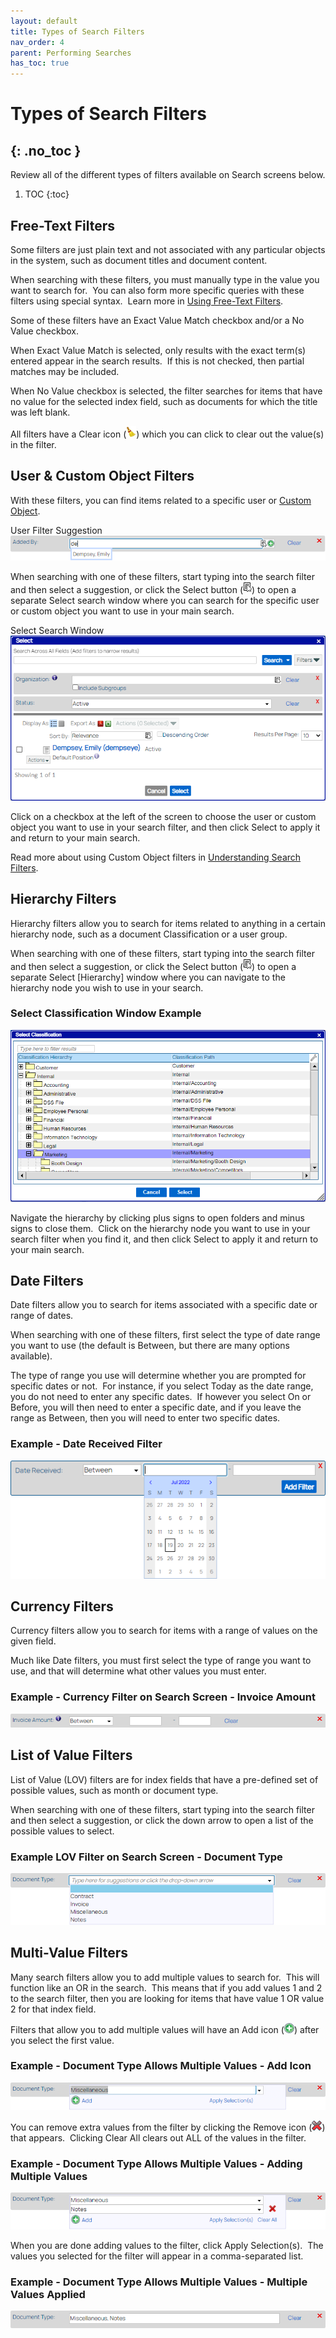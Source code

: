 ```yaml
---
layout: default
title: Types of Search Filters
nav_order: 4
parent: Performing Searches
has_toc: true
---
```

# Types of Search Filters
{: .no_toc }
---
Review all of the different types of filters available on Search screens below.

1. TOC
{:toc}

## Free-Text Filters
Some filters are just plain text and not associated with any particular objects in the system, such as document titles and document content.

When searching with these filters, you must manually type in the value you want to search for.  You can also form more specific queries with these filters using special syntax.  Learn more in [Using Free-Text Filters](https://docs.qflow.com/docs/performing-searches/types-of-search-filters#free-text-filters).

Some of these filters have an Exact Value Match checkbox and/or a No Value checkbox.

When Exact Value Match is selected, only results with the exact term(s) entered appear in the search results.  If this is not checked, then partial matches may be included.

When No Value checkbox is selected, the filter searches for items that have no value for the selected index field, such as documents for which the title was left blank.

All filters have a Clear icon (![](/assets/images/clear-icon.png)) which you can click to clear out the value(s) in the filter.

## User & Custom Object Filters
With these filters, you can find items related to a specific user or [Custom Object](/docs/custom-objects/).  

User Filter Suggestion  
![](/assets/images/custom-object-filter.png)

When searching with one of these filters, start typing into the search filter and then select a suggestion, or click the Select button (![Select Button](/assets/images/select-button.png "Select Button")) to open a separate Select search window where you can search for the specific user or custom object you want to use in your main search.

Select Search Window  
![](/assets/images/select-window-populated-search.PNG)

Click on a checkbox at the left of the screen to choose the user or custom object you want to use in your search filter, and then click Select to apply it and return to your main search.

Read more about using Custom Object filters in [Understanding Search Filters](/docs/performing-searches/understanding-search-filters).

## Hierarchy Filters
Hierarchy filters allow you to search for items related to anything in a certain hierarchy node, such as a document Classification or a user group.

When searching with one of these filters, start typing into the search filter and then select a suggestion, or click the Select button (![Select Button](/assets/images/select-button.png "Select Button")) to open a separate Select \[Hierarchy\] window where you can navigate to the hierarchy node you wish to use in your search.

### Select Classification Window Example  
![](/assets/images/select-hierarychy-window.PNG)  

Navigate the hierarchy by clicking plus signs to open folders and minus signs to close them.  Click on the hierarchy node you want to use in your search filter when you find it, and then click Select to apply it and return to your main search.

## Date Filters
Date filters allow you to search for items associated with a specific date or range of dates.

When searching with one of these filters, first select the type of date range you want to use (the default is Between, but there are many options available).  

The type of range you use will determine whether you are prompted for specific dates or not.  For instance, if you select Today as the date range, you do not need to enter any specific dates.  If however you select On or Before, you will then need to enter a specific date, and if you leave the range as Between, then you will need to enter two specific dates.

### Example - Date Received Filter  
![](/assets/images/date-received-filter.png)

## Currency Filters
Currency filters allow you to search for items with a range of values on the given field.

Much like Date filters, you must first select the type of range you want to use, and that will determine what other values you must enter.

### Example - Currency Filter on Search Screen - Invoice Amount  
![](/assets/images/invoice-amount.PNG)

## List of Value Filters
List of Value (LOV) filters are for index fields that have a pre-defined set of possible values, such as month or document type.

When searching with one of these filters, start typing into the search filter and then select a suggestion, or click the down arrow to open a list of the possible values to select.

### Example LOV Filter on Search Screen - Document Type  
![](/assets/images/lov-search-filter.png)

## Multi-Value Filters
Many search filters allow you to add multiple values to search for.  This will function like an OR in the search.  This means that if you add values 1 and 2 to the search filter, then you are looking for items that have value 1 OR value 2 for that index field.

Filters that allow you to add multiple values will have an Add icon (![](/assets/images/AddIconActive.png)) after you select the first value.

### Example - Document Type Allows Multiple Values - Add Icon  
![](/assets/images/add-additional-vlaues.PNG)

You can remove extra values from the filter by clicking the Remove icon (![](/assets/images/remove-icon.png)) that appears.  Clicking Clear All clears out ALL of the values in the filter.

### Example - Document Type Allows Multiple Values - Adding Multiple Values  
![](/assets/images/multi-value-field-two-items-selected.PNG)

When you are done adding values to the filter, click Apply Selection(s).  The values you selected for the filter will appear in a comma-separated list.

### Example - Document Type Allows Multiple Values - Multiple Values Applied  
![](/assets/images/multi-value-field-two-items-added.PNG)
